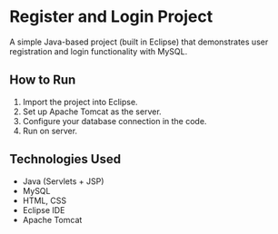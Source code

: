 # Register and Login Project

A simple Java-based project (built in Eclipse) that demonstrates user registration and login functionality with MySQL.

## How to Run
1. Import the project into Eclipse.
2. Set up Apache Tomcat as the server.
3. Configure your database connection in the code.
4. Run on server.

## Technologies Used
- Java (Servlets + JSP)
- MySQL
- HTML, CSS
- Eclipse IDE
- Apache Tomcat
